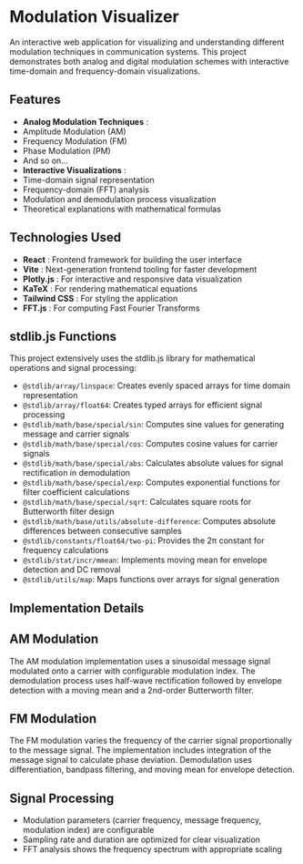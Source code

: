 # Modulation Visualizer

An interactive web application for visualizing and
understanding different modulation techniques in communication systems.
This project demonstrates both analog and digital modulation schemes
with interactive time-domain and frequency-domain visualizations.

## Features

* **Analog Modulation Techniques** :
* Amplitude Modulation (AM)
* Frequency Modulation (FM)
* Phase Modulation (PM)
* And so on...
* **Interactive Visualizations** :
* Time-domain signal representation
* Frequency-domain (FFT) analysis
* Modulation and demodulation process visualization
* Theoretical explanations with mathematical formulas

## Technologies Used

* **React** : Frontend framework for building the user interface
* **Vite** : Next-generation frontend tooling for faster development
* **Plotly.js** : For interactive and responsive data visualization
* **KaTeX** : For rendering mathematical equations
* **Tailwind CSS** : For styling the application
* **FFT.js** : For computing Fast Fourier Transforms

## stdlib.js Functions

This project extensively uses the stdlib.js library for mathematical operations and signal processing:

* `@stdlib/array/linspace`: Creates evenly spaced arrays for time domain representation
* `@stdlib/array/float64`: Creates typed arrays for efficient signal processing
* `@stdlib/math/base/special/sin`: Computes sine values for generating message and carrier signals
* `@stdlib/math/base/special/cos`: Computes cosine values for carrier signals
* `@stdlib/math/base/special/abs`: Calculates absolute values for signal rectification in demodulation
* `@stdlib/math/base/special/exp`: Computes exponential functions for filter coefficient calculations
* `@stdlib/math/base/special/sqrt`: Calculates square roots for Butterworth filter design
* `@stdlib/math/base/utils/absolute-difference`: Computes absolute differences between consecutive samples
* `@stdlib/constants/float64/two-pi`: Provides the 2π constant for frequency calculations
* `@stdlib/stat/incr/mmean`: Implements moving mean for envelope detection and DC removal
* `@stdlib/utils/map`: Maps functions over arrays for signal generation

## Implementation Details

## AM Modulation

The AM modulation implementation uses a sinusoidal
message signal modulated onto a carrier with configurable modulation
index. The demodulation process uses half-wave rectification followed by
 envelope detection with a moving mean and a 2nd-order Butterworth
filter.

## FM Modulation

The FM modulation varies the frequency of the carrier
signal proportionally to the message signal. The implementation includes
 integration of the message signal to calculate phase deviation.
Demodulation uses differentiation, bandpass filtering, and moving mean
for envelope detection.

## Signal Processing

* Modulation parameters (carrier frequency, message frequency, modulation index) are configurable
* Sampling rate and duration are optimized for clear visualization
* FFT analysis shows the frequency spectrum with appropriate scaling
